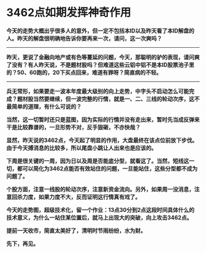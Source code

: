 3462点如期发挥神奇作用
====

			

**今天的走势大概出乎很多人的意外，但一定不包括本ID以及昨天看了本ID解盘的人。昨天的解盘很明确地告诉你要再来一次，请问，这一次爽吗？**

** **

**昨天，更说了金融向地产或有色等蔓延的问题，今天，那聪明的驴的表现，请问爽了没有？有人昨天说，不是题材股吗？但难道这些云铝中铝不是本ID股票池子里的？50、60跑的，20下买点回来，难道有罪呀？简直病的不轻。**

** **

**兵无常形，如果要走一波本年度最大级别的向上走势，中字头不启动怎么可能完成？题材股当然要继续，但一波完整的行情，就是一、二、三线的轮动次序，这不最简单的道理，有什么可说的？**

**当然，这一切暂时还只是蓝图，因为实际的行情并没有走出来，暂时先当成反弹来干是比较靠谱的，一旦形势不对，反手狠砸，不亦快哉？**

**显然，昨天说的3462点，今天起了明显的作用，大盘最终在该点位前放下步伐。由于今天搏消息的比较多，所以尾盘小跳让人出来也是应该的。**

**下周是很关键的一周，因为日以及周是否能底分型，就看这了。当然，短线这一切，都可以简化为3462点能否有效站住的问题，一旦能站住，这些分型都不成为问题了。**

**个股方面，注意一线股的轮动次序，注意新资金流向。另外，如果周一没消息，注意回杀力度，如果力度不大，反而证明这行情真有戏了。**

**今天的走势图，超级技术化，留一个作业：13点30分到2点这段时间具体什么的技术意义，为什么一站住某位置后，就马上出现大的突破，向上攻击3462点。**

**提前一天收市，简直太美好了，清明时节雨纷纷，水为财。**

**先下，再见。**
